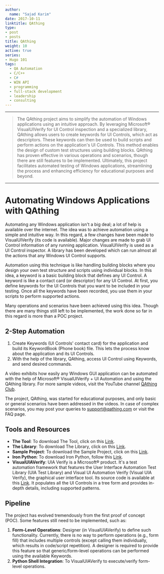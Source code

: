 ```yaml
---
author:
  name: "Sajad Karim"
date: 2017-10-11
linktitle: QAthing
type:
- post
- posts
title: QAthing
weight: 10
active: true
series:
- Hugo 101
tags:
  - QA Automation
  - C/C++
  - C#
  - WIN API
  - programming
  - full-stack development
  - leadership
  - consulting
---
```


----
> The QAthing project aims to simplify the automation of Windows applications using an intuitive approach. By leveraging Microsoft® VisualUIVerify for UI Control inspection and a specialized library, QAthing allows users to create keywords for UI Controls, which act as descriptors. These keywords can then be used to build scripts and perform actions on the application's UI Controls. This method enables the design of custom test structures using building blocks. QAthing has proven effective in various operations and scenarios, though there are still features to be implemented. Ultimately, this project facilitates automated testing of Windows applications, streamlining the process and enhancing efficiency for educational purposes and beyond.

----

# Automating Windows Applications with QAthing

Automating any Windows application isn't a big deal; a lot of help is available over the internet. The idea was to achieve automation using a simple and intuitive way. In this regard, a few changes have been made to VisualUIVerify (its code is available). Major changes are made to grab UI Control information of any running application. VisualUIVerify is used as a UI Control inspector. A library has been developed which can run almost all the actions that any Windows UI Control supports.

Automation using this technique is like handling building blocks where you design your own test structure and scripts using individual blocks. In this idea, a keyword is a basic building block that defines any UI Control. A keyword is like a contact card (or descriptor) for any UI Control. At first, you define keywords for the UI Controls that you want to be included in your testing. Once all the keywords have been recorded, you use them in your scripts to perform supported actions.

Many operations and scenarios have been achieved using this idea. Though there are many things still left to be implemented, the work done so far in this regard is more than a POC project.

## 2-Step Automation

1. Create Keywords (UI Controls' contact card) for the application and build its KeywordBook (Phone book) file. This lets the process know about the application and its UI Controls.
2. With the help of the library, QAthing, access UI Control using Keywords, and send desired commands.

A video exhibits how easily any Windows GUI application can be automated with the help of Microsoft® VisualUIVerify + UI Automation and using the QAthing library. For more sample videos, visit the YouTube channel [QAthing Club](https://www.youtube.com/channel/QAthingClub).

The project, QAthing, was started for educational purposes, and only basic or general scenarios have been addressed in the videos. In case of complex scenarios, you may post your queries to support@qathing.com or visit the FAQ page.

## Tools and Resources

- **The Tool**: To download The Tool, click on this [Link](#).
- **The Library**: To download The Library, click on this [Link](#).
- **Sample Project**: To download the Sample Project, click on this [Link](#).
- **Iron Python**: To download Iron Python, follow this [Link](#).
- **VisualUIAVerify**: UIA Verify is a Microsoft® product. It's a test automation framework that features the User Interface Automation Test Library (UIA Test Library) and Visual UI Automation Verify (Visual UIA Verify), the graphical user interface tool. Its source code is available at this [Link](#). It populates all the UI Controls in a tree form and provides in-depth details, including supported patterns.

## Pipeline

The project has evolved tremendously from the first proof of concept (POC). Some features still need to be implemented, such as:


1. **Form-Level Operations**: Designer (in VisualUIAVerify) to define such functionality. Currently, there is no way to perform operations (e.g., form fill) that includes multiple controls (except calling them individually, which results in code/script repetition). A designer is required to provide this feature so that generic/form-level operations can be performed using the available Keywords.
2. **Python Shell Integration**: To VisualUIAVerify to execute/verify form-level operations.

